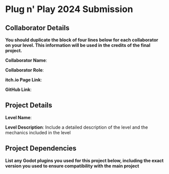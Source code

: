 # Plug n' Play 2024 Submission

## Collaborator Details 
**You should duplicate the block of four lines below for each collaborator on your level. This information will be used in the credits of the final project.**

**Collaborator Name**: 

**Collaborator Role**: 

**itch.io Page Link**:
 
**GitHub Link**:

## Project Details
**Level Name**: 

**Level Description**: Include a detailed description of the level and the mechanics included in the level

## Project Dependencies
**List any Godot plugins you used for this project below, including the exact version you used to ensure compatibility with the main project**